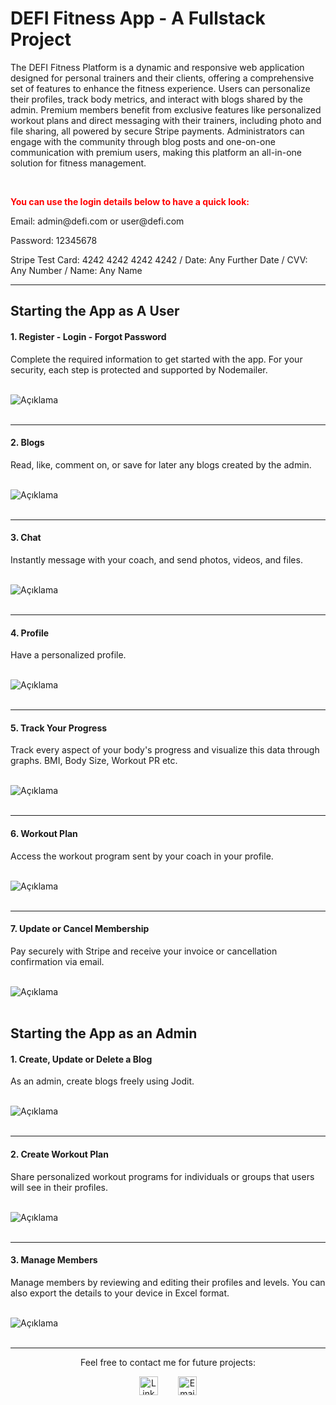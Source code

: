 # DEFI Fitness App - A Fullstack Project
<p>  The DEFI Fitness Platform is a dynamic and responsive web application designed for personal trainers and their clients, offering a comprehensive set of features to enhance the fitness experience. Users can personalize their profiles, track body metrics, and interact with blogs shared by the admin. Premium members benefit from exclusive features like personalized workout plans and direct messaging with their trainers, including photo and file sharing, all powered by secure Stripe payments. Administrators can engage with the community through blog posts and one-on-one communication with premium users, making this platform an all-in-one solution for fitness management.  </p>
<br>


<p style="font-weight:700; color:red"> You can use the login details below to have a quick look:</p>
<p>Email: admin@defi.com or user@defi.com</p>
<p>Password: 12345678</p>
<p>Stripe Test Card: 4242 4242 4242 4242 / Date: Any Further Date / CVV: Any Number / Name: Any Name </p>

<hr/>

## Starting the App as A User

#### 1. Register - Login - Forgot Password

<p>  Complete the required information to get started with the app. For your security, each step is protected and supported by Nodemailer.</p>
<br/>
<img src="./public/readmefiles/login.png" alt="Açıklama" maxWidth="400">
<br/>
<br/>
<hr/>

#### 2. Blogs 

<p> Read, like, comment on, or save for later any blogs created by the admin.</p>
<br/>
<img src="./public/readmefiles/blogs.png" alt="Açıklama" maxWidth="400">
<br/>
<br/>
<hr/>

#### 3. Chat 
<p> Instantly message with your coach, and send photos, videos, and files. </p>
<br/>
<img src="./public/readmefiles/chat.png" alt="Açıklama" maxWidth="400">
<br/>
<br/>
<hr/>

#### 4. Profile 
<p> Have a personalized profile. </p>
<br/>
<img src="./public/readmefiles/profile.png" alt="Açıklama" maxWidth="400">
<br/>
<br/>

<hr/>

#### 5. Track Your Progress 
<p> Track every aspect of your body's progress and visualize this data through graphs. BMI, Body Size, Workout PR etc. </p>
<br/>
<img src="./public/readmefiles/progress.png" alt="Açıklama" maxWidth="400">
<br/>
<br/><hr/>


#### 6. Workout Plan
<p> Access the workout program sent by your coach in your profile.</p>
<br/>
<img src="./public/readmefiles/workoutplan.png" alt="Açıklama" maxWidth="400">
<br/>
<br/>

<hr/>

#### 7. Update or Cancel Membership
<p>Pay securely with Stripe and receive your invoice or cancellation confirmation via email.</p>
<br/>
<img src="./public/readmefiles/stripe.png" alt="Açıklama" maxWidth="400">
<br/>
<br/>


## Starting the App as an Admin

#### 1. Create, Update or Delete a Blog
<p> As an admin, create blogs freely using Jodit.</p>
<br/>
<img src="./public/readmefiles/blog creat.png" alt="Açıklama" maxWidth="400">
<br/>
<br/>
<hr/>

#### 2. Create Workout Plan
<p> Share personalized workout programs for individuals or groups that users will see in their profiles.</p>
<br/>
<img src="./public/readmefiles/create plan.png" alt="Açıklama" maxWidth="400">
<br/>
<br/>
<hr/>

#### 3. Manage Members
<p>Manage members by reviewing and editing their profiles and levels. You can also export the details to your device in Excel format.</p>
<br/>
<img src="./public/readmefiles/members.png" alt="Açıklama" maxWidth="400">
<br/>
<br/>
<hr/>
<p style="text-align: center;">Feel free to contact me for future projects:</p>
<div style="text-align: center; width:100%, display:flex; justify-content:center">
  <p style="display: flex; justify-content: center; gap: 2rem;">
    <a href="https://www.linkedin.com/in/umutpehlivan/" target="_blank">
      <img src="https://banner2.cleanpng.com/20180406/jpq/avgi8oddr.webp" alt="LinkedIn" style="width: 30px;" />
    </a>
    <a href="mailto:umutpehlivan2078@gmail.com" target="_blank">
      <img src="https://banner2.cleanpng.com/20180406/ezq/avgd52azx.webp" alt="Email" style="width: 30px;" />
    </a>
  </p>
</div>




